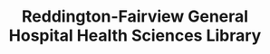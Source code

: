 ---
layout: repo
title: "Reddington-Fairview General Hospital Health Sciences Library"
id: 3367
permalink: repos/3367/
---
